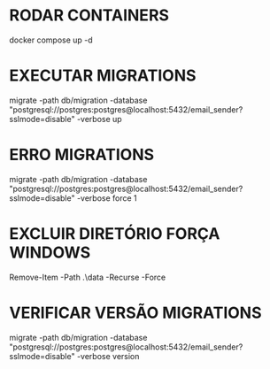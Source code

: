 # RODAR CONTAINERS
docker compose up -d

# EXECUTAR MIGRATIONS
migrate -path db/migration -database "postgresql://postgres:postgres@localhost:5432/email_sender?sslmode=disable" -verbose up 

# ERRO MIGRATIONS
migrate -path db/migration -database "postgresql://postgres:postgres@localhost:5432/email_sender?sslmode=disable" -verbose force 1

# EXCLUIR DIRETÓRIO FORÇA WINDOWS
Remove-Item -Path .\data -Recurse -Force

# VERIFICAR VERSÃO MIGRATIONS
migrate -path db/migration -database "postgresql://postgres:postgres@localhost:5432/email_sender?sslmode=disable" -verbose version